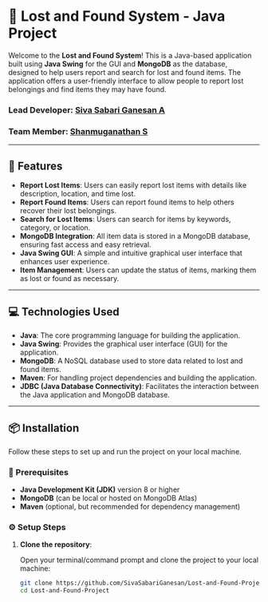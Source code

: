 # 🧳 Lost and Found System - Java Project

Welcome to the **Lost and Found System**! This is a Java-based application built using **Java Swing** for the GUI and **MongoDB** as the database, designed to help users report and search for lost and found items. The application offers a user-friendly interface to allow people to report lost belongings and find items they may have found.

### **Lead Developer**: [Siva Sabari Ganesan A](#)  
### **Team Member**: [Shanmuganathan S](#)

---

## 🚀 Features

- **Report Lost Items**: Users can easily report lost items with details like description, location, and time lost.
- **Report Found Items**: Users can report found items to help others recover their lost belongings.
- **Search for Lost Items**: Users can search for items by keywords, category, or location.
- **MongoDB Integration**: All item data is stored in a MongoDB database, ensuring fast access and easy retrieval.
- **Java Swing GUI**: A simple and intuitive graphical user interface that enhances user experience.
- **Item Management**: Users can update the status of items, marking them as lost or found as necessary.

---

## 💻 Technologies Used

- **Java**: The core programming language for building the application.
- **Java Swing**: Provides the graphical user interface (GUI) for the application.
- **MongoDB**: A NoSQL database used to store data related to lost and found items.
- **Maven**: For handling project dependencies and building the application.
- **JDBC (Java Database Connectivity)**: Facilitates the interaction between the Java application and MongoDB database.

---

## 📦 Installation

Follow these steps to set up and run the project on your local machine.

### 🔧 Prerequisites

- **Java Development Kit (JDK)** version 8 or higher
- **MongoDB** (can be local or hosted on MongoDB Atlas)
- **Maven** (optional, but recommended for dependency management)

### ⚙️ Setup Steps

1. **Clone the repository**:

   Open your terminal/command prompt and clone the project to your local machine:

   ```bash
   git clone https://github.com/SivaSabariGanesan/Lost-and-Found-Project.git
   cd Lost-and-Found-Project
